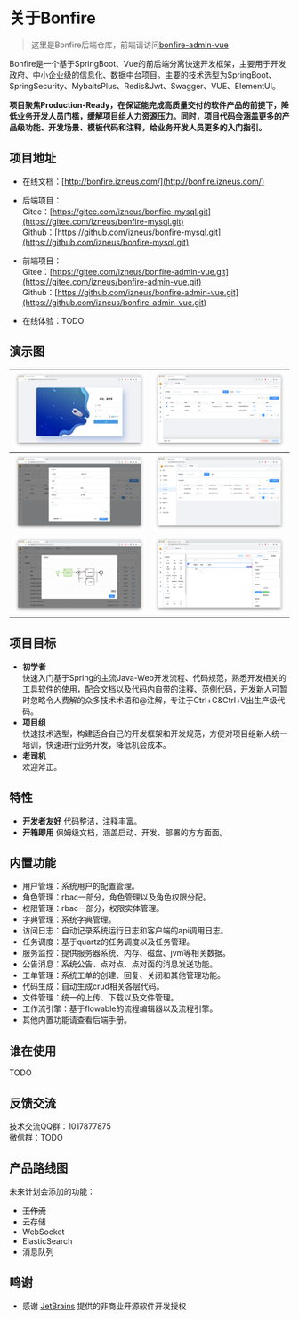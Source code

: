 # 关于Bonfire
> 这里是Bonfire后端仓库，前端请访问[bonfire-admin-vue](https://gitee.com/izneus/bonfire-admin-vue.git)

Bonfire是一个基于SpringBoot、Vue的前后端分离快速开发框架，主要用于开发政府、中小企业级的信息化、数据中台项目。主要的技术选型为SpringBoot、SpringSecurity、MybaitsPlus、Redis&Jwt、Swagger、VUE、ElementUI。
   
**项目聚焦Production-Ready，在保证能完成高质量交付的软件产品的前提下，降低业务开发人员门槛，缓解项目组人力资源压力。同时，项目代码会涵盖更多的产品级功能、开发场景、模板代码和注释，给业务开发人员更多的入门指引。**

<!-- [![GitHub Watchers](https://img.shields.io/github/watchers/izneus/bonfire?style=social)](https://github.com/izneus/bonfire)
[![Github Stars](https://img.shields.io/github/stars/izneus/bonfire?style=social)](https://github.com/izneus/bonfire)
[![Github Forks](https://img.shields.io/github/forks/izneus/bonfire?style=social)](https://github.com/izneus/bonfire) -->

## 项目地址
- 在线文档：[http://bonfire.izneus.com/](http://bonfire.izneus.com/)

- 后端项目：   
Gitee：[https://gitee.com/izneus/bonfire-mysql.git](https://gitee.com/izneus/bonfire-mysql.git)   
Github：[https://github.com/izneus/bonfire-mysql.git](https://github.com/izneus/bonfire-mysql.git)

- 前端项目：   
Gitee：[https://gitee.com/izneus/bonfire-admin-vue.git](https://gitee.com/izneus/bonfire-admin-vue.git)   
Github：[https://github.com/izneus/bonfire-admin-vue.git](https://github.com/izneus/bonfire-admin-vue.git)

- 在线体验：TODO

## 演示图
| ![登录页](/images/login.png) | ![用户管理](/images/user.png) |
| --- | --- |
| ![新增用户](/images/user3.png) | ![调度任务](/images/job.png) |
| ![流程进度](/images/process-instance.png) | ![表单编辑](/images/form-designer.png) |

## 项目目标
- **初学者**   
快速入门基于Spring的主流Java-Web开发流程、代码规范，熟悉开发相关的工具软件的使用，配合文档以及代码内自带的注释、范例代码，开发新人可暂时忽略令人费解的众多技术术语和@注解，专注于Ctrl+C&Ctrl+V出生产级代码。
- **项目组**   
快速技术选型，构建适合自己的开发框架和开发规范，方便对项目组新人统一培训，快速进行业务开发，降低机会成本。
- **老司机**   
欢迎斧正。

## 特性
- **开发者友好** 代码整洁，注释丰富。
- **开箱即用** 保姆级文档，涵盖启动、开发、部署的方方面面。

## 内置功能
- 用户管理：系统用户的配置管理。
- 角色管理：rbac一部分，角色管理以及角色权限分配。
- 权限管理：rbac一部分，权限实体管理。
- 字典管理：系统字典管理。
- 访问日志：自动记录系统运行日志和客户端的api调用日志。
- 任务调度：基于quartz的任务调度以及任务管理。
- 服务监控：提供服务器系统、内存、磁盘、jvm等相关数据。
- 公告消息：系统公告、点对点、点对面的消息发送功能。
- 工单管理：系统工单的创建、回复、关闭和其他管理功能。
- 代码生成：自动生成crud相关各层代码。
- 文件管理：统一的上传、下载以及文件管理。
- 工作流引擎：基于flowable的流程编辑器以及流程引擎。
- 其他内置功能请查看后端手册。

## 谁在使用
TODO

## 反馈交流
技术交流QQ群：1017877875   
微信群：TODO

## 产品路线图
未来计划会添加的功能：
- ~~工作流~~
- 云存储
- WebSocket
- ElasticSearch
- 消息队列

## 鸣谢
- 感谢 [JetBrains](https://www.jetbrains.com/) 提供的非商业开源软件开发授权
